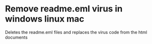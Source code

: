 Remove readme.eml virus in  windows linux mac
===================

Deletes the readme.eml files and replaces the virus code from the html documents
